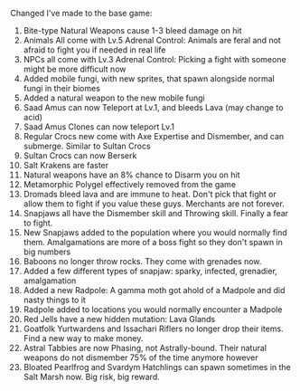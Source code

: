 Changed I've made to the base game:
  1. Bite-type Natural Weapons cause 1-3 bleed damage on hit
  2. Animals All come with Lv.5 Adrenal Control: Animals are feral and not afraid to fight you if needed in real life
  3. NPCs all come with Lv.3 Adrenal Control: Picking a fight with someone might be more difficult now
  4. Added mobile fungi, with new sprites, that spawn alongside normal fungi in their biomes
  5. Added a natural weapon to the new mobile fungi
  6. Saad Amus can now Teleport at Lv.1, and bleeds Lava (may change to acid)
  7. Saad Amus Clones can now teleport Lv.1
  8. Regular Crocs new come with Axe Expertise and Dismember, and can submerge. Similar to Sultan Crocs
  9. Sultan Crocs can now Berserk
  10. Salt Krakens are faster
  11. Natural weapons have an 8% chance to Disarm you on hit
  12. Metamorphic Polygel effectively removed from the game
  13. Dromads bleed lava and are immune to heat. Don't pick that fight or allow them to fight if you value these guys. Merchants are not forever.
  14. Snapjaws all have the Dismember skill and Throwing skill. Finally a fear to fight.
  15. New Snapjaws added to the population where you would normally find them. Amalgamations are more of a boss fight so they don't spawn in big numbers
  16. Baboons no longer throw rocks. They come with grenades now.
  17. Added a few different types of snapjaw: sparky, infected, grenadier, amalgamation
  18. Added a new Radpole: A gamma moth got ahold of a Madpole and did nasty things to it
  19. Radpole added to locations you would normally encounter a Madpole
  20. Red Jells have a new hidden mutation: Lava Glands
  21. Goatfolk Yurtwardens and Issachari Riflers no longer drop their items. Find a new way to make money.
  22. Astral Tabbies are now Phasing, not Astrally-bound. Their natural weapons do not dismember 75% of the time anymore however
  23. Bloated Pearlfrog and Svardym Hatchlings can spawn sometimes in the Salt Marsh now. Big risk, big reward.

